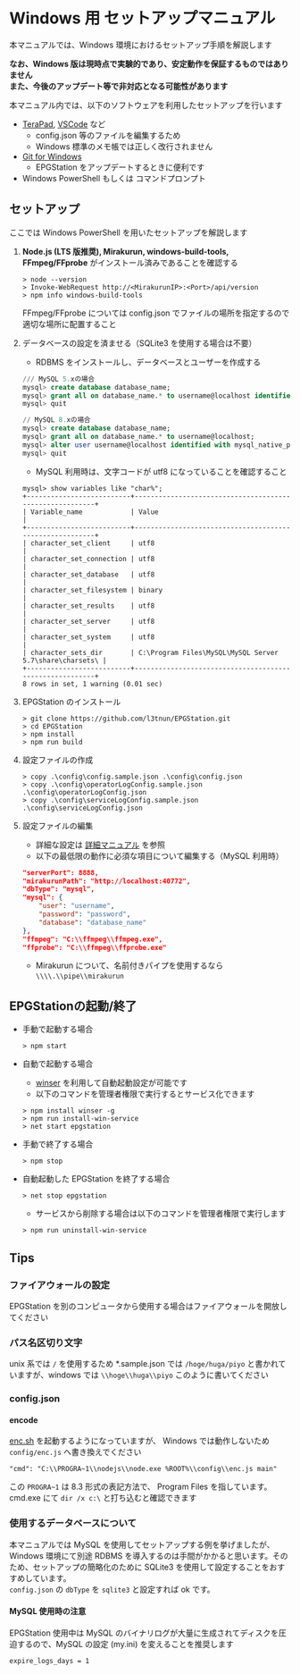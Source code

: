 Windows 用 セットアップマニュアル
===

本マニュアルでは、Windows 環境におけるセットアップ手順を解説します

**なお、Windows 版は現時点で実験的であり、安定動作を保証するものではありません  
また、今後のアップデート等で非対応となる可能性があります**

本マニュアル内では、以下のソフトウェアを利用したセットアップを行います

- [TeraPad](http://www5f.biglobe.ne.jp/~t-susumu/), [VSCode](https://code.visualstudio.com/) など
    - config.json 等のファイルを編集するため
    - Windows 標準のメモ帳では正しく改行されません
- [Git for Windows](https://git-for-windows.github.io/)
    - EPGStation をアップデートするときに便利です
- Windows PowerShell もしくは コマンドプロンプト


## セットアップ

ここでは Windows PowerShell を用いたセットアップを解説します

1. **Node.js (LTS 版推奨), Mirakurun, windows-build-tools, FFmpeg/FFprobe** がインストール済みであることを確認する

	```
	> node --version
	> Invoke-WebRequest http://<MirakurunIP>:<Port>/api/version
	> npm info windows-build-tools
	```

	FFmpeg/FFprobe については config.json でファイルの場所を指定するので適切な場所に配置すること

2. データベースの設定を済ませる（SQLite3 を使用する場合は不要）
	- RDBMS をインストールし、データベースとユーザーを作成する

	```sql
	/// MySQL 5.xの場合
	mysql> create database database_name;
	mysql> grant all on database_name.* to username@localhost identified by 'password';
	mysql> quit

	// MySQL 8.xの場合
	mysql> create database database_name;
	mysql> grant all on database_name.* to username@localhost;
	mysql> alter user username@localhost identified with mysql_native_password BY 'password';
	mysql> quit
	```

    - MySQL 利用時は、文字コードが utf8 になっていることを確認すること

    ```
    mysql> show variables like "char%";
    +--------------------------+---------------------------------------------------------+
    | Variable_name            | Value                                                   |
    +--------------------------+---------------------------------------------------------+
    | character_set_client     | utf8                                                    |
    | character_set_connection | utf8                                                    |
    | character_set_database   | utf8                                                    |
    | character_set_filesystem | binary                                                  |
    | character_set_results    | utf8                                                    |
    | character_set_server     | utf8                                                    |
    | character_set_system     | utf8                                                    |
    | character_sets_dir       | C:\Program Files\MySQL\MySQL Server 5.7\share\charsets\ |
    +--------------------------+---------------------------------------------------------+
    8 rows in set, 1 warning (0.01 sec)
    ```
    
3. EPGStation のインストール

	```
	> git clone https://github.com/l3tnun/EPGStation.git
	> cd EPGStation
	> npm install
	> npm run build

	```
4. 設定ファイルの作成

	```
	> copy .\config\config.sample.json .\config\config.json
	> copy .\config\operatorLogConfig.sample.json .\config\operatorLogConfig.json
	> copy .\config\serviceLogConfig.sample.json .\config\serviceLogConfig.json
	```

5. 設定ファイルの編集
	- 詳細な設定は [詳細マニュアル](conf-manual.md) を参照
	- 以下の最低限の動作に必須な項目について編集する（MySQL 利用時）

	```json
	"serverPort": 8888,
	"mirakurunPath": "http://localhost:40772",
	"dbType": "mysql",
	"mysql": {
		"user": "username",
		"password": "password",
		"database": "database_name"
    },
    "ffmpeg": "C:\\ffmpeg\\ffmpeg.exe",
    "ffprobe": "C:\\ffmpeg\\ffprobe.exe"
	```

    - Mirakurun について、名前付きパイプを使用するなら `\\\\.\\pipe\\mirakurun`

## EPGStationの起動/終了

- 手動で起動する場合

	```
	> npm start
	```

- 自動で起動する場合
	- [winser](https://github.com/jfromaniello/winser) を利用して自動起動設定が可能です
	- 以下のコマンドを管理者権限で実行するとサービス化できます

    ```
    > npm install winser -g
    > npm run install-win-service
    > net start epgstation
    ```

- 手動で終了する場合

	```
	> npm stop
	```

- 自動起動した EPGStation を終了する場合

	```
	> net stop epgstation
	```

    - サービスから削除する場合は以下のコマンドを管理者権限で実行します

    ```
    > npm run uninstall-win-service
    ```

## Tips

### ファイアウォールの設定
EPGStation を別のコンピュータから使用する場合はファイアウォールを開放してください

### パス名区切り文字

unix 系では `/` を使用するため *.sample.json では `/hoge/huga/piyo` と書かれていますが、windows では `\\hoge\\huga\\piyo` このように書いてください

### config.json
#### encode

[enc.sh](../config/enc.sh) を起動するようになっていますが、 Windows では動作しないため `config/enc.js` へ書き換えでください

```
"cmd": "C:\\PROGRA~1\\nodejs\\node.exe %ROOT%\\config\\enc.js main"
```

この `PROGRA~1` は 8.3 形式の表記方法で、 Program Files を指しています。  
cmd.exe にて `dir /x c:\` と打ち込むと確認できます

### 使用するデータベースについて

本マニュアルでは MySQL を使用してセットアップする例を挙げましたが、Windows 環境にて別途 RDBMS を導入するのは手間がかかると思います。そのため、セットアップの簡略化のために SQLite3 を使用して設定することをおすすめしています。  
```config.json``` の ```dbType``` を ```sqlite3``` と設定すれば ok です。

#### MySQL 使用時の注意

EPGStation 使用中は MySQL のバイナリログが大量に生成されてディスクを圧迫するので、MySQL の設定 (my.ini) を変えることを推奨します

```
expire_logs_days = 1
```